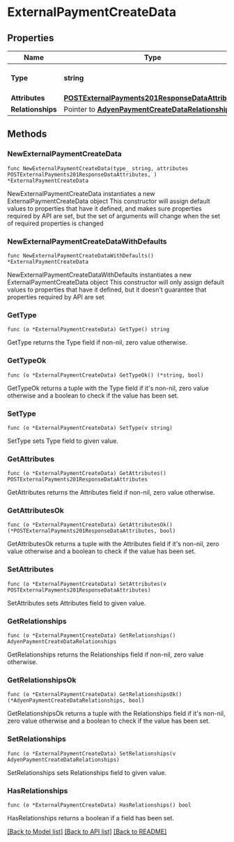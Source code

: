 # ExternalPaymentCreateData

## Properties

Name | Type | Description | Notes
------------ | ------------- | ------------- | -------------
**Type** | **string** | The resource&#39;s type | [default to "external_payments"]
**Attributes** | [**POSTExternalPayments201ResponseDataAttributes**](POSTExternalPayments201ResponseDataAttributes.md) |  | 
**Relationships** | Pointer to [**AdyenPaymentCreateDataRelationships**](AdyenPaymentCreateDataRelationships.md) |  | [optional] 

## Methods

### NewExternalPaymentCreateData

`func NewExternalPaymentCreateData(type_ string, attributes POSTExternalPayments201ResponseDataAttributes, ) *ExternalPaymentCreateData`

NewExternalPaymentCreateData instantiates a new ExternalPaymentCreateData object
This constructor will assign default values to properties that have it defined,
and makes sure properties required by API are set, but the set of arguments
will change when the set of required properties is changed

### NewExternalPaymentCreateDataWithDefaults

`func NewExternalPaymentCreateDataWithDefaults() *ExternalPaymentCreateData`

NewExternalPaymentCreateDataWithDefaults instantiates a new ExternalPaymentCreateData object
This constructor will only assign default values to properties that have it defined,
but it doesn't guarantee that properties required by API are set

### GetType

`func (o *ExternalPaymentCreateData) GetType() string`

GetType returns the Type field if non-nil, zero value otherwise.

### GetTypeOk

`func (o *ExternalPaymentCreateData) GetTypeOk() (*string, bool)`

GetTypeOk returns a tuple with the Type field if it's non-nil, zero value otherwise
and a boolean to check if the value has been set.

### SetType

`func (o *ExternalPaymentCreateData) SetType(v string)`

SetType sets Type field to given value.


### GetAttributes

`func (o *ExternalPaymentCreateData) GetAttributes() POSTExternalPayments201ResponseDataAttributes`

GetAttributes returns the Attributes field if non-nil, zero value otherwise.

### GetAttributesOk

`func (o *ExternalPaymentCreateData) GetAttributesOk() (*POSTExternalPayments201ResponseDataAttributes, bool)`

GetAttributesOk returns a tuple with the Attributes field if it's non-nil, zero value otherwise
and a boolean to check if the value has been set.

### SetAttributes

`func (o *ExternalPaymentCreateData) SetAttributes(v POSTExternalPayments201ResponseDataAttributes)`

SetAttributes sets Attributes field to given value.


### GetRelationships

`func (o *ExternalPaymentCreateData) GetRelationships() AdyenPaymentCreateDataRelationships`

GetRelationships returns the Relationships field if non-nil, zero value otherwise.

### GetRelationshipsOk

`func (o *ExternalPaymentCreateData) GetRelationshipsOk() (*AdyenPaymentCreateDataRelationships, bool)`

GetRelationshipsOk returns a tuple with the Relationships field if it's non-nil, zero value otherwise
and a boolean to check if the value has been set.

### SetRelationships

`func (o *ExternalPaymentCreateData) SetRelationships(v AdyenPaymentCreateDataRelationships)`

SetRelationships sets Relationships field to given value.

### HasRelationships

`func (o *ExternalPaymentCreateData) HasRelationships() bool`

HasRelationships returns a boolean if a field has been set.


[[Back to Model list]](../README.md#documentation-for-models) [[Back to API list]](../README.md#documentation-for-api-endpoints) [[Back to README]](../README.md)


